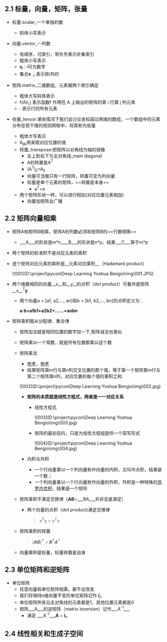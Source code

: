 ## 2.1 标量，向量，矩阵，张量
- 标量:scalar_一个单独的数
    - 斜体小写表示
- 向量:vector_一列数
    - 有顺序，可索引，带负号表示补集索引
    - 粗体小写表示
    - **s**<sub>i</sub> : i可为数字
    - 集合**s** <sub>-i</sub> 表示除i外的

- 矩阵:matrix_二维数组，元素被两个索引确定
    - 粗体大写斜体表示
    - f(A)i,j 表示函数f 作用在 A 上输出的矩阵的第 i 行第 j 列元素
    - : 表示行的所有元素
- 张量_tensor:某些情况下我们会讨论坐标超过两维的数组，一个数组中的元素分布在若干维的规则网格中，将其称为张量
    - 粗体大写表示
    - A<sub>ijk</sub>用来取对应位置的值
    - 转置_transpose:把矩阵以对角线为轴的镜像
        - 左上到右下为主对角线_main diagonal
        - A的转置是A<sup>T</sup>
        - (A<sup>T</sup>)<sub>ji</sub>=A<sub>ij</sub>
        - 向量可当做只有一行矩阵，转置可变为列向量
        - 标量是单个元素的矩阵，==转置是本身==
            - a<sup>T</sup>=a
    - 两个矩阵形状一样，可以进行相加(对应位置元素相加)
        - 向量加矩阵会广播
## 2.2 矩阵向量相乘
- 矩阵A和矩阵B相乘，矩阵A的列数必须和矩阵B的==行数相等==

  - ___A___的形状是m*n,___B___的形状是n\*p，结果___C___等于m\*p

- 两个矩阵的标准积不是对应元素的乘积

- 连个矩阵对应元素的乘积是__元素对应乘积__（Hadamard product）

  ![001](D:\project\pycon\Deep Learning Yoshua Bengio\img\001.JPG)

- 两个维数相同的向量__x__和__y__的点积（dot product）可看作是矩阵__x__<sup>T</sup>__y__

  - 两个向量a = [a1, a2,…, an]和b = [b1, b2,…, bn]的点积定义为：

    __a·b=a1b1+a2b2+……+anbn__

- 矩阵乘积服从分配律、集合律

  - 矩阵加法就是相同位置的数字加一下,矩阵减法也类似

  - 矩阵乘以一个常数，就是所有位置都乘以这个数

  - 矩阵乘法

    - [参考](https://nolaymanleftbehind.wordpress.com/2011/07/10/linear-algebra-what-matrices-actually-are/)，[参考](https://www.cnblogs.com/alantu2018/p/8528299.html)
    - 结果矩阵第m行与第n列交叉位置的那个值，等于第一个矩阵第m行与第二个矩阵第n列，对应位置的每个值的乘积之和

    ![002](D:\project\pycon\Deep Learning Yoshua Bengio\img\002.jpg)

    - **矩阵的本质就是线性方程式，两者是一一对应关系**

      - 线性方程式

        ![003](D:\project\pycon\Deep Learning Yoshua Bengio\img\003.jpg)

      - 矩阵的最初目的，只是为线性方程组提供一个简写形式

        ![004](D:\project\pycon\Deep Learning Yoshua Bengio\img\004.jpg)

    - 内积与外积

      - 一个行向量乘以一个列向量称作向量的内积，又叫作点积，结果是一个数；
      - 一个列向量乘以一个行向量称作向量的外积，外积是一种特殊的[克罗内克积](http://zh.wikipedia.org/wiki/%E5%85%8B%E7%BD%97%E5%86%85%E5%85%8B%E7%A7%AF)，结果是一个矩阵

  - 矩阵乘积不满足交换律（___AB___=___BA___并非总是满足）

    - 两个向量的点积（dot product)满足交换律

      > x<sup>T</sup>y = y<sup>T</sup>x

  - 矩阵乘积的转置

    > (___AB___)<sup>T</sup> = ___B___<sup>T</sup>___A___<sup>T</sup>

  - 向量乘积是标量，标量转置是自身

## 2.3 单位矩阵和逆矩阵

- 单位矩阵
  - 任意向量和单位矩阵相乘。都不会改变
  - 我们将保持n维向量不变的单位矩阵记作 ___I___<sub>n</sub>
  - 单位矩阵所有沿主对角线的元素都是1，其他位置元素都是0
  - 矩阵___A___的逆矩阵（matrix inversion）记作___A<sup>-1</sup>___
    - 满足    ___A<sup>-1</sup>______A___ =  ___I___<sub>n</sub>

## 2.4 线性相关和生成子空间



















